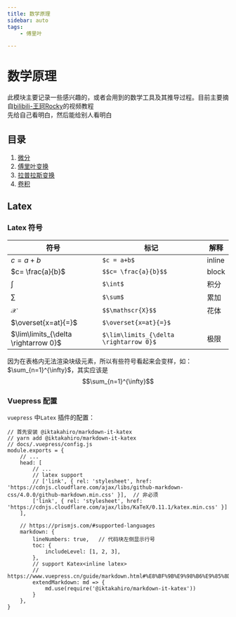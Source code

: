 ```yaml
---
title: 数学原理  
sidebar: auto  
tags:  
    - 傅里叶  

---
```



# 数学原理  
此模块主要记录一些感兴趣的，或者会用到的数学工具及其推导过程。目前主要摘自[bilibili-王珂Rocky](https://space.bilibili.com/95257211)的视频教程    
先给自己看明白，然后能给别人看明白  

## 目录  
1. [微分](./微分.md)
2. [傅里叶变换](./傅里叶变换.md)  
3. [拉普拉斯变换](./拉普拉斯变换.md)
4. [卷积](./卷积.md)





## Latex    
### Latex 符号  

| 符号                                 | 标记                                   | 解释   |
| ------------------------------------ | -------------------------------------- | ------ |
| $c = a+b$                            | `$c = a+b$`                            | inline |
| $c= \frac{a}{b}$                     | `$$c= \frac{a}{b}$$`                   | block  |
| $\int$                               | `$\int$`                               | 积分   |
| $\sum$                               | `$\sum$`                               | 累加   |
| $\mathscr{X}$                        | `$$\mathscr{X}$$`                      | 花体   |
| $\overset{x=at}{=}$                  | `$\overset{x=at}{=}$`                  |        |
| $\lim\limits_{\delta \rightarrow 0}$ | `$\lim\limits_{\delta \rightarrow 0}$` | 极限   |

因为在表格内无法渲染块级元素，所以有些符号看起来会变样，如：$\sum_{n=1}^{\infty}$，其实应该是  
$$\sum_{n=1}^{\infty}$$

### Vuepress 配置
`vuepress` 中`Latex` 插件的配置：  
```js{9,20-22}
// 首先安装 @iktakahiro/markdown-it-katex
// yarn add @iktakahiro/markdown-it-katex
// docs/.vuepress/config.js
module.exports = {
    // ...
    head: [
        // ...
        // latex support
        // ['link', { rel: 'stylesheet', href: 'https://cdnjs.cloudflare.com/ajax/libs/github-markdown-css/4.0.0/github-markdown.min.css' }],  // 非必须        
        ['link', { rel: 'stylesheet', href: 'https://cdnjs.cloudflare.com/ajax/libs/KaTeX/0.11.1/katex.min.css' }]
    ],
    
    // https://prismjs.com/#supported-languages
    markdown: {
        lineNumbers: true,   // 代码块左侧显示行号
        toc: {
            includeLevel: [1, 2, 3],
        },
        // support Katex<inline latex>
        // https://www.vuepress.cn/guide/markdown.html#%E8%BF%9B%E9%98%B6%E9%85%8D%E7%BD%AE
        extendMarkdown: md => {
            md.use(require('@iktakahiro/markdown-it-katex'))
        }
    },
}  

```